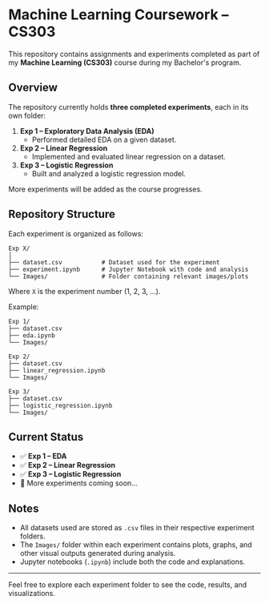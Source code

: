 # Machine Learning Coursework – CS303

This repository contains assignments and experiments completed as part of my **Machine Learning (CS303)** course during my Bachelor's program.

## Overview

The repository currently holds **three completed experiments**, each in its own folder:

1. **Exp 1 – Exploratory Data Analysis (EDA)**  
   - Performed detailed EDA on a given dataset.
2. **Exp 2 – Linear Regression**  
   - Implemented and evaluated linear regression on a dataset.
3. **Exp 3 – Logistic Regression**  
   - Built and analyzed a logistic regression model.

More experiments will be added as the course progresses.

##  Repository Structure

Each experiment is organized as follows:

```
Exp X/
│
├── dataset.csv           # Dataset used for the experiment
├── experiment.ipynb      # Jupyter Notebook with code and analysis
└── Images/               # Folder containing relevant images/plots
```

Where `X` is the experiment number (1, 2, 3, …).

Example:

```
Exp 1/
├── dataset.csv
├── eda.ipynb
└── Images/

Exp 2/
├── dataset.csv
├── linear_regression.ipynb
└── Images/

Exp 3/
├── dataset.csv
├── logistic_regression.ipynb
└── Images/
```

##  Current Status

- ✅ **Exp 1 – EDA**
- ✅ **Exp 2 – Linear Regression**
- ✅ **Exp 3 – Logistic Regression**
- 🔄 More experiments coming soon…

##  Notes

- All datasets used are stored as `.csv` files in their respective experiment folders.
- The `Images/` folder within each experiment contains plots, graphs, and other visual outputs generated during analysis.
- Jupyter notebooks (`.ipynb`) include both the code and explanations.

---

Feel free to explore each experiment folder to see the code, results, and visualizations.
